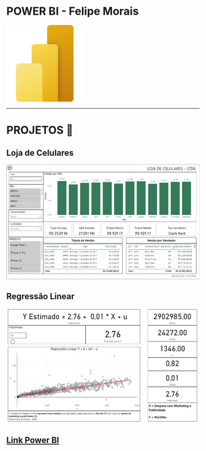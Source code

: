# POWER BI - Felipe Morais

<img src="power-bi.svg" alt="Power BI Logo" style="height: 200px;">

---

# PROJETOS 🚀

## Loja de Celulares

<img src="LojaCelulares/src/dashboard.png" style="height: 300px;">

## Regressão Linear

<img src="RegressaoLinear/src/dashboard.png" style="height: 300px;">

## [Link Power BI](https://app.powerbi.com/view?r=eyJrIjoiZWFhNWY4NmMtOTdiMy00MmFiLTk3MjYtYWY2MzJkODdmNzcxIiwidCI6ImNlYWJmNjMxLWRlODItNGZiZC1iZjcxLTJiZmRiNTlkM2ViOCJ9)
